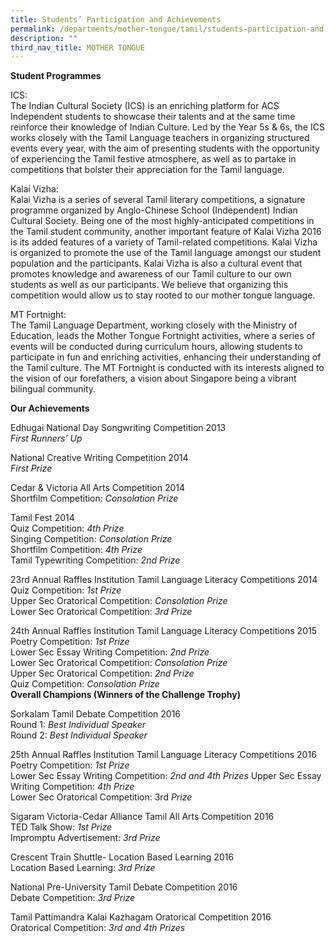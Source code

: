 ```yaml
---
title: Students’ Participation and Achievements
permalink: /departments/mother-tongue/tamil/students-participation-and-achievements/
description: ""
third_nav_title: MOTHER TONGUE
---
```

**Student Programmes**

ICS:  
The Indian Cultural Society (ICS) is an enriching platform for ACS Independent students to showcase their talents and at the same time reinforce their knowledge of Indian Culture. Led by the Year 5s & 6s, the ICS works closely with the Tamil Language teachers in organizing structured events every year, with the aim of presenting students with the opportunity of experiencing the Tamil festive atmosphere, as well as to partake in competitions that bolster their appreciation for the Tamil language.

Kalai Vizha:  
Kalai Vizha is a series of several Tamil literary competitions, a signature programme organized by Anglo-Chinese School (Independent) Indian Cultural Society. Being one of the most highly-anticipated competitions in the Tamil student community, another important feature of Kalai Vizha 2016 is its added features of a variety of Tamil-related competitions. Kalai Vizha is organized to promote the use of the Tamil language amongst our student population and the participants. Kalai Vizha is also a cultural event that promotes knowledge and awareness of our Tamil culture to our own students as well as our participants. We believe that organizing this competition would allow us to stay rooted to our mother tongue language.

MT Fortnight:  
The Tamil Language Department, working closely with the Ministry of Education, leads the Mother Tongue Fortnight activities, where a series of events will be conducted during curriculum hours, allowing students to participate in fun and enriching activities, enhancing their understanding of the Tamil culture. The MT Fortnight is conducted with its interests aligned to the vision of our forefathers, a vision about Singapore being a vibrant bilingual community.

**Our Achievements**

Edhugai National Day Songwriting Competition 2013  
_First Runners’ Up_

National Creative Writing Competition 2014  
_First Prize_

Cedar & Victoria All Arts Competition 2014  
Shortfilm Competition: _Consolation Prize_

Tamil Fest 2014  
Quiz Competition: _4th Prize_  
Singing Competition: _Consolation Prize_  
Shortfilm Competition: _4th Prize_  
Tamil Typewriting Competition: _2nd Prize_

23rd Annual Raffles Institution Tamil Language Literacy Competitions 2014  
Quiz Competition: _1st Prize_  
Upper Sec Oratorical Competition: _Consolation Prize_  
Lower Sec Oratorical Competition: _3rd Prize_

24th Annual Raffles Institution Tamil Language Literacy Competitions 2015  
Poetry Competition: _1st Prize_  
Lower Sec Essay Writing Competition: _2nd Prize_  
Lower Sec Oratorical Competition: _Consolation Prize_  
Upper Sec Oratorical Competition: _2nd Prize_  
Quiz Competition: _Consolation Prize_  
**Overall Champions (Winners of the Challenge Trophy)**

Sorkalam Tamil Debate Competition 2016  
Round 1: _Best Individual Speaker_  
Round 2: _Best Individual Speaker_

25th Annual Raffles Institution Tamil Language Literacy Competitions 2016  
Poetry Competition: _1st Prize_  
Lower Sec Essay Writing Competition: _2nd and 4th Prizes_
Upper Sec Essay Writing Competition: _4th Prize_  
Lower Sec Oratorical Competition: 3rd _Prize_

Sigaram Victoria-Cedar Alliance Tamil All Arts Competition 2016  
TED Talk Show: _1st Prize_  
Impromptu Advertisement: _3rd Prize_

Crescent Train Shuttle- Location Based Learning 2016  
Location Based Learning: _3rd Prize_

National Pre-University Tamil Debate Competition 2016  
Debate Competition: _3rd Prize_

Tamil Pattimandra Kalai Kazhagam Oratorical Competition 2016  
Oratorical Competition: _3rd and 4th Prizes_